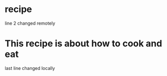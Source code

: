 # recipe
line 2 changed remotely
# This recipe is about how to cook and eat
last line changed locally